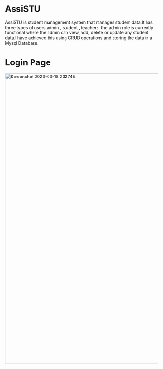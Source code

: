 # AssiSTU

AssiSTU is student management system that manages student data.It has three types of users admin , student , teachers. the admin role is currently functional 
where the admin can view, add, delete or update any student data.I have achieved this using CRUD operations and storing the data in a Mysql Database.

# Login Page
<img width="960" alt="Screenshot 2023-03-18 232745" src="https://user-images.githubusercontent.com/108278959/226127742-44bac187-d717-4169-a707-f4c6b94197b9.png">
